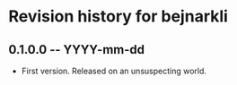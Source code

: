 # Revision history for bejnarkli

## 0.1.0.0 -- YYYY-mm-dd

* First version. Released on an unsuspecting world.
